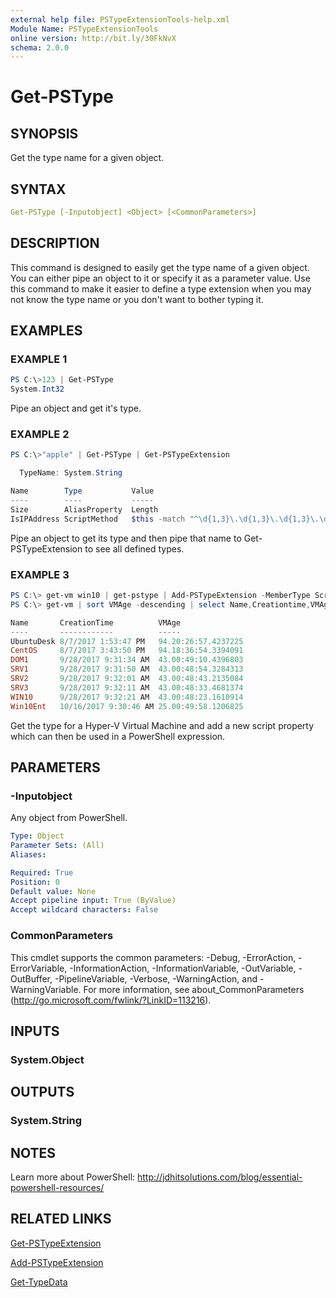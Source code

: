 ```yaml
---
external help file: PSTypeExtensionTools-help.xml
Module Name: PSTypeExtensionTools
online version: http://bit.ly/30FkNvX
schema: 2.0.0
---
```


# Get-PSType

## SYNOPSIS

Get the type name for a given object.

## SYNTAX

```yaml
Get-PSType [-Inputobject] <Object> [<CommonParameters>]
```

## DESCRIPTION

This command is designed to easily get the type name of a given object. You can either pipe an object to it or specify it as a parameter value. Use this command to make it easier to define a type extension when you may not know the type name or you don't want to bother typing it.

## EXAMPLES

### EXAMPLE 1

```powershell
PS C:\>123 | Get-PSType
System.Int32
```

Pipe an object and get it's type.

### EXAMPLE 2

```powershell
PS C:\>"apple" | Get-PSType | Get-PSTypeExtension

  TypeName: System.String

Name        Type           Value
----        ----           -----
Size        AliasProperty  Length
IsIPAddress ScriptMethod   $this -match "^\d{1,3}\.\d{1,3}\.\d{1,3}\.\d{1,3}$"
```

Pipe an object to get its type and then pipe that name to Get-PSTypeExtension to see all defined types.

### EXAMPLE 3

```powershell
PS C:\> get-vm win10 | get-pstype | Add-PSTypeExtension -MemberType ScriptProperty -MemberName VMAge -Value {(Get-Date)- $this.Creationtime}
PS C:\> get-vm | sort VMAge -descending | select Name,Creationtime,VMAge

Name       CreationTime          VMAge
----       ------------          -----
UbuntuDesk 8/7/2017 1:53:47 PM   94.20:26:57.4237225
CentOS     8/7/2017 3:43:50 PM   94.18:36:54.3394091
DOM1       9/28/2017 9:31:34 AM  43.00:49:10.4396803
SRV1       9/28/2017 9:31:50 AM  43.00:48:54.3284313
SRV2       9/28/2017 9:32:01 AM  43.00:48:43.2135084
SRV3       9/28/2017 9:32:11 AM  43.00:48:33.4681374
WIN10      9/28/2017 9:32:21 AM  43.00:48:23.1610914
Win10Ent   10/16/2017 9:30:46 AM 25.00:49:58.1206825
```

Get the type for a Hyper-V Virtual Machine and add a new script property which can then be used in a PowerShell expression.

## PARAMETERS

### -Inputobject

Any object from PowerShell.

```yaml
Type: Object
Parameter Sets: (All)
Aliases:

Required: True
Position: 0
Default value: None
Accept pipeline input: True (ByValue)
Accept wildcard characters: False
```

### CommonParameters

This cmdlet supports the common parameters: -Debug, -ErrorAction, -ErrorVariable, -InformationAction, -InformationVariable, -OutVariable, -OutBuffer, -PipelineVariable, -Verbose, -WarningAction, and -WarningVariable. For more information, see about_CommonParameters (http://go.microsoft.com/fwlink/?LinkID=113216).

## INPUTS

### System.Object

## OUTPUTS

### System.String

## NOTES

Learn more about PowerShell: http://jdhitsolutions.com/blog/essential-powershell-resources/

## RELATED LINKS

[Get-PSTypeExtension]()

[Add-PSTypeExtension]()

[Get-TypeData]()
